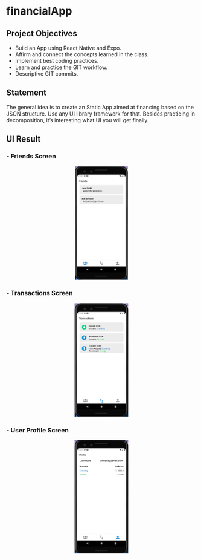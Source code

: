 # financialApp

## Project Objectives

-    Build an App using React Native and Expo.
-    Affirm and connect the concepts learned in the class.
-    Implement best coding practices.
-    Learn and practice the GIT workflow.
-    Descriptive GIT commits.

## Statement

The general idea is to create an Static App aimed at financing based on the JSON structure.
Use any UI library framework for that. Besides practicing in decomposition, it’s interesting what UI you will get finally.

## UI Result

### - Friends Screen

<p align="center">
  <img height="300" src="https://raw.githubusercontent.com/xA6V5x/financialApp/main/assets/screensReadme/friendsScreen.png" />
</p>

### - Transactions Screen

<p align="center">
  <img height="300" src="https://raw.githubusercontent.com/xA6V5x/financialApp/main/assets/screensReadme/transactionsScreen.png" />
</p>

### - User Profile Screen

<p align="center">
  <img height="300" src="https://raw.githubusercontent.com/xA6V5x/financialApp/main/assets/screensReadme/profileScreen.png" />
</p>
